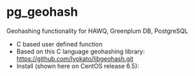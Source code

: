 # pg_geohash
Geohashing functionality for HAWQ, Greenplum DB, PostgreSQL

* C based user defined function
* Based on this C language geohashing library: https://github.com/lyokato/libgeohash.git
* Install (shown here on CentOS release 6.5):
```

```

